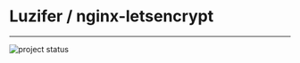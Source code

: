 # Luzifer / nginx-letsencrypt

----

![project status](https://d2o84fseuhwkxk.cloudfront.net/nginx-letsencrypt.svg)
